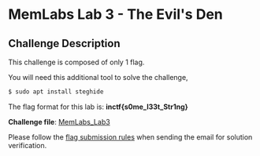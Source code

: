 # **MemLabs Lab 3 - The Evil's Den**

## **Challenge Description**

This challenge is composed of only 1 flag.

You will need this additional tool to solve the challenge,

```bash
$ sudo apt install steghide
```

The flag format for this lab is: **inctf{s0me_l33t_Str1ng}**

**Challenge file**: [MemLabs_Lab3](https://mega.nz/#!2ohlTAzL!1T5iGzhUWdn88zS1yrDJA06yUouZxC-VstzXFSRuzVg)

Please follow the [flag submission rules](https://github.com/stuxnet999/MemLabs#flag-submission) when sending the email for solution verification.